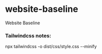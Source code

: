 # website-baseline
Website Baseline


### Tailwindcss notes:
npx tailwindcss -o dist/css/style.css --minify
